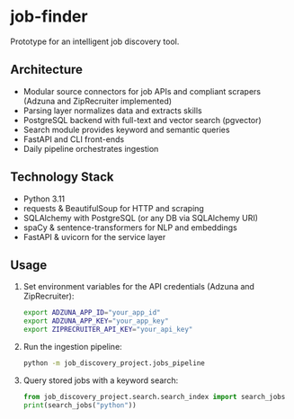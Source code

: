 # job-finder

Prototype for an intelligent job discovery tool.

## Architecture

- Modular source connectors for job APIs and compliant scrapers (Adzuna and ZipRecruiter implemented)
- Parsing layer normalizes data and extracts skills
- PostgreSQL backend with full-text and vector search (pgvector)
- Search module provides keyword and semantic queries
- FastAPI and CLI front-ends
- Daily pipeline orchestrates ingestion

## Technology Stack

- Python 3.11
- requests & BeautifulSoup for HTTP and scraping
- SQLAlchemy with PostgreSQL (or any DB via SQLAlchemy URI)
- spaCy & sentence-transformers for NLP and embeddings
- FastAPI & uvicorn for the service layer

## Usage

1. Set environment variables for the API credentials (Adzuna and ZipRecruiter):
   ```bash
   export ADZUNA_APP_ID="your_app_id"
   export ADZUNA_APP_KEY="your_app_key"
   export ZIPRECRUITER_API_KEY="your_api_key"
   ```
2. Run the ingestion pipeline:
   ```bash
   python -m job_discovery_project.jobs_pipeline
   ```
3. Query stored jobs with a keyword search:
   ```python
   from job_discovery_project.search.search_index import search_jobs
   print(search_jobs("python"))
   ```
